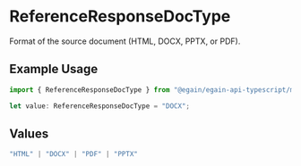 # ReferenceResponseDocType

Format of the source document (HTML, DOCX, PPTX, or PDF).

## Example Usage

```typescript
import { ReferenceResponseDocType } from "@egain/egain-api-typescript/models";

let value: ReferenceResponseDocType = "DOCX";
```

## Values

```typescript
"HTML" | "DOCX" | "PDF" | "PPTX"
```